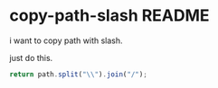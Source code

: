 # copy-path-slash README

i want to copy path with slash.

just do this.

```typescript
return path.split("\\").join("/");
```